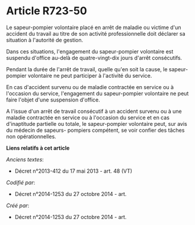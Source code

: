 # Article R723-50

Le sapeur-pompier volontaire placé en arrêt de maladie ou victime d'un accident du travail au titre de son activité
professionnelle doit déclarer sa situation à l'autorité de gestion.

Dans ces situations, l'engagement du sapeur-pompier volontaire est suspendu d'office au-delà de quatre-vingt-dix jours
d'arrêt consécutifs.

Pendant la durée de l'arrêt de travail, quelle qu'en soit la cause, le sapeur-pompier volontaire ne peut participer à
l'activité du service.

En cas d'accident survenu ou de maladie contractée en service ou à l'occasion du service, l'engagement du sapeur-pompier
volontaire ne peut faire l'objet d'une suspension d'office.

A l'issue d'un arrêt de travail consécutif à un accident survenu ou à une maladie contractée en service ou à l'occasion du
service et en cas d'inaptitude partielle ou totale, le sapeur-pompier volontaire peut, sur avis du médecin de sapeurs-
pompiers compétent, se voir confier des tâches non opérationnelles.

**Liens relatifs à cet article**

_Anciens textes_:

  - Décret n°2013-412 du 17 mai 2013 - art. 48 (VT)

_Codifié par_:

  - Décret n°2014-1253 du 27 octobre 2014 - art.

_Créé par_:

  - Décret n°2014-1253 du 27 octobre 2014 - art.
